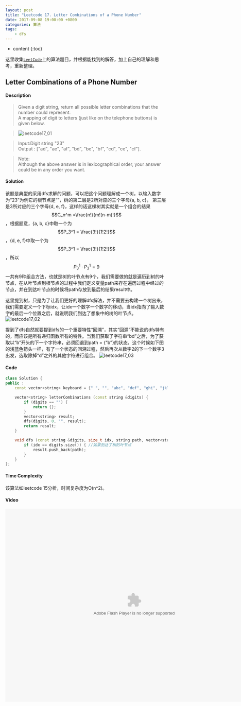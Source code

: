 ```yaml
---
layout: post
title: "Leetcode 17. Letter Combinations of a Phone Number"
date: 2017-09-08 19:00:00 +0800 
categories: 算法
tags: 
    - dfs
---
```

* content
{:toc}

这里收集[`LeetCode`](https://leetcode.com)上的算法题目，并根据能找到的解答，加上自己的理解和思考，重新整理。

<!-- more -->

## Letter Combinations of a Phone Number

#### Description

>Given a digit string, return all possible letter combinations that the number could represent.  
A mapping of digit to letters (just like on the telephone buttons) is given below.  

>![leetcode17_01](http://ovwkcbdpf.bkt.clouddn.com/image/leetcode17/leetcode17_01.png)  

>Input:Digit string "23"  
Output : ["ad", "ae", "af", "bd", "be", "bf", "cd", "ce", "cf"].  

>Note:  
Although the above answer is in lexicographical order, your answer could be in any order you want.

#### Solution
 
该题是典型的采用dfs求解的问题，可以把这个问题理解成一个树，以输入数字为“23”为例它的根节点是“”，树的第二层是2所对应的三个字母{a, b, c}， 第三层是3所对应的三个字母{d, e, f}，这样的话这棵树其实就是一个组合的结果<script type="text/javascript" src="http://cdn.mathjax.org/mathjax/latest/MathJax.js?config=default"></script>
$$C_n^m =\frac{n!}{m!(n-m)!}$$，根据题意，{a, b, c}中取一个为$$P_3^1 = \frac{3!}{1!2!}$$，{d, e, f}中取一个为$$P_3^1 = \frac{3!}{1!2!}$$，所以$$P_3^1 \cdot P_3^1 = 9$$ 一共有9种组合方法，也就是树的叶节点有9个，我们需要做的就是遍历到树的叶节点，在从叶节点到根节点的过程中我们定义变量path来存在遍历过程中经过的节点，并在到达叶节点的时候将path存放到最后的结果result中。

这里提到树，只是为了让我们更好的理解dfs解法，并不需要去构建一个树出来，我们需要定义一个下标idx，让idx一个数字一个数字的移动，当idx指向了输入数字的最后一个位置之后，就说明我们到达了想象中的树的叶节点。  
![leetcode17_02](http://ovwkcbdpf.bkt.clouddn.com/image/leetcode17/leetcode17_02.png)  

提到了dfs自然就要提到dfs的一个重要特性“回溯”，其实“回溯”不能说的dfs特有的，而应该是所有递归函数所有的特性。当我们获取了字符串“bd”之后，为了获取以“b”开头的下一个字符串，必须回退到path = {“b”}的状态，这个时候如下图的浅蓝色箭头一样，有了一个状态的回溯过程，然后再次从数字2的下一个数字3出发，选取除掉“d”之外的其他字符进行组合。
![leetcode17_03](http://ovwkcbdpf.bkt.clouddn.com/image/leetcode17/leetcode17_03.png)
#### Code
```cpp
class Solution {
public :
    const vector<string> keyboard = {" ", "", "abc", "def", "ghi", "jkl", "mno", "pqrs", "tuv", "wxyz"};

    vector<string> letterCombinations (const string &digits) {
        if (digits == "") {
            return {};
        }
        vector<string> result;
        dfs(digits, 0, "", result);
        return result;
    }

    void dfs (const string &digits, size_t idx, string path, vector<string> &result) {
        if (idx == digits.size()) { //如果到达了树的叶节点
            result.push_back(path);
        }
    }
};
```

#### Time Complexity

该算法如leetcode 15分析，时间复杂度为O(n^2)。

#### Video

<embed src='http://player.youku.com/player.php/sid/XMjkwMzEwNTAwNA==/v.swf' allowFullScreen='true' quality='high' width='800' height='600' align='middle' allowScriptAccess='always' type='application/x-shockwave-flash' wmode="opaque">